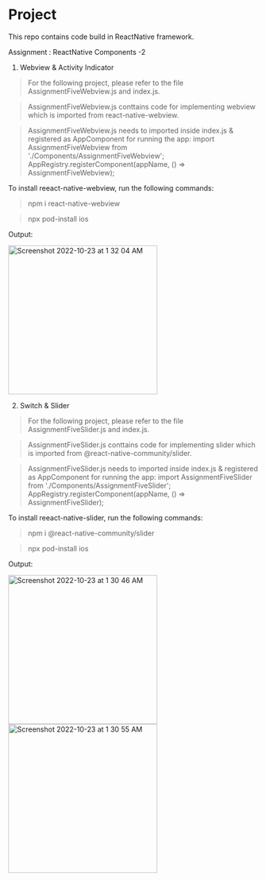 
# Project
This repo contains code build in ReactNative framework.

Assignment : ReactNative Components -2

1. Webview & Activity Indicator

> For the following project, please refer to the file AssignmentFiveWebview.js and index.js.

> AssignmentFiveWebview.js conttains code for implementing webview which is imported from react-native-webview.

> AssignmentFiveWebview.js needs to imported inside index.js & registered as AppComponent for running the app:
   import AssignmentFiveWebview from './Components/AssignmentFiveWebview';
   AppRegistry.registerComponent(appName, () => AssignmentFiveWebview);
    
To install reeact-native-webview, run the following commands:
> npm i react-native-webview

> npx pod-install ios

Output:

<img width="300" alt="Screenshot 2022-10-23 at 1 32 04 AM" src="https://user-images.githubusercontent.com/56545525/197360333-539e04b0-2688-4595-8c2c-66fcc8945284.png">


2. Switch & Slider

> For the following project, please refer to the file AssignmentFiveSlider.js and index.js.

> AssignmentFiveSlider.js conttains code for implementing slider which is imported from @react-native-community/slider.

> AssignmentFiveSlider.js needs to imported inside index.js & registered as AppComponent for running the app:
   import AssignmentFiveSlider from './Components/AssignmentFiveSlider';
   AppRegistry.registerComponent(appName, () => AssignmentFiveSlider);
   
To install reeact-native-slider, run the following commands:
> npm i @react-native-community/slider

> npx pod-install ios

Output:

<img width="300" alt="Screenshot 2022-10-23 at 1 30 46 AM" src="https://user-images.githubusercontent.com/56545525/197360702-95f255b6-e47c-4bed-baa4-7ede97ffc8c9.png">
<img width="300" alt="Screenshot 2022-10-23 at 1 30 55 AM" src="https://user-images.githubusercontent.com/56545525/197360703-26567c91-8204-488b-9aa5-08948f3f76d1.png">

